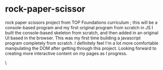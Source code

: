 # rock-paper-scissor

rock paper scissors project from TOP Foundations curriculum ; this will be a console-based program and my first original program from scratch in JS
I built the console-based skeleton from scratch, and then added in an original UI based in the browser. This was my first time building a javascript program completely from scratch. I definitely feel I'm a lot more comfortable manipulating the DOM after getting through this project. Looking forward to creating more interactive content on my pages as I progress. 


\
